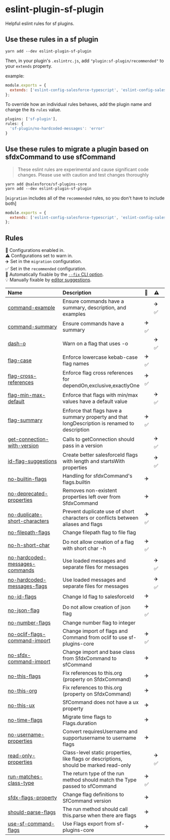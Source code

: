 # eslint-plugin-sf-plugin

Helpful eslint rules for sf plugins.

## Use these rules in a sf plugin

`yarn add --dev eslint-plugin-sf-plugin`

Then, in your plugin's `.eslintrc.js`, add `"plugin:sf-plugin/recommended"` to your `extends` property.

example:

```js
module.exports = {
  extends: ['eslint-config-salesforce-typescript', 'eslint-config-salesforce-license', 'plugin:sf-plugin/recommended'],
};
```

To override how an individual rules behaves, add the plugin name and change the its `rules` value.

```js
plugins: ['sf-plugin'],
rules: {
  'sf-plugin/no-hardcoded-messages': 'error'
}
```

## Use these rules to migrate a plugin based on sfdxCommand to use sfCommand

> These eslint rules are experimental and cause significant code changes. Please use with caution and test changes thoroughly

```shell
yarn add @salesforce/sf-plugins-core
yarn add --dev eslint-plugin-sf-plugin
```

[`migration` includes all of the `recommended` rules, so you don't have to include both]

```js
module.exports = {
  extends: ['eslint-config-salesforce-typescript', 'eslint-config-salesforce-license', 'plugin:sf-plugin/migration'],
};
```

## Rules

<!-- begin auto-generated rules list -->

💼 Configurations enabled in.\
⚠️ Configurations set to warn in.\
✈️ Set in the `migration` configuration.\
✅ Set in the `recommended` configuration.\
🔧 Automatically fixable by the [`--fix` CLI option](https://eslint.org/docs/user-guide/command-line-interface#--fix).\
💡 Manually fixable by [editor suggestions](https://eslint.org/docs/developer-guide/working-with-rules#providing-suggestions).

| Name                                                                           | Description                                                                                   | 💼   | ⚠️   | 🔧 | 💡 |
| :----------------------------------------------------------------------------- | :-------------------------------------------------------------------------------------------- | :--- | :--- | :- | :- |
| [command-example](docs/rules/command-example.md)                               | Ensure commands have a summary, description, and examples                                     |      | ✈️ ✅ |    |    |
| [command-summary](docs/rules/command-summary.md)                               | Ensure commands have a summary                                                                | ✈️ ✅ |      | 🔧 |    |
| [dash-o](docs/rules/dash-o.md)                                                 | Warn on a flag that uses -o                                                                   |      | ✈️ ✅ |    |    |
| [flag-case](docs/rules/flag-case.md)                                           | Enforce lowercase kebab-case flag names                                                       | ✈️ ✅ |      | 🔧 |    |
| [flag-cross-references](docs/rules/flag-cross-references.md)                   | Enforce flag cross references for dependOn,exclusive,exactlyOne                               | ✈️ ✅ |      |    |    |
| [flag-min-max-default](docs/rules/flag-min-max-default.md)                     | Enforce that flags with min/max values have a default value                                   |      | ✈️ ✅ |    |    |
| [flag-summary](docs/rules/flag-summary.md)                                     | Enforce that flags have a summary property and that longDescription is renamed to description | ✈️ ✅ |      | 🔧 |    |
| [get-connection-with-version](docs/rules/get-connection-with-version.md)       | Calls to getConnection should pass in a version                                               |      | ✈️ ✅ |    |    |
| [id-flag-suggestions](docs/rules/id-flag-suggestions.md)                       | Create better salesforceId flags with length and startsWith properties                        |      | ✈️ ✅ | 🔧 | 💡 |
| [no-builtin-flags](docs/rules/no-builtin-flags.md)                             | Handling for sfdxCommand's flags.builtin                                                      | ✈️   |      | 🔧 |    |
| [no-deprecated-properties](docs/rules/no-deprecated-properties.md)             | Removes non-existent properties left over from SfdxCommand                                    | ✈️   |      | 🔧 |    |
| [no-duplicate-short-characters](docs/rules/no-duplicate-short-characters.md)   | Prevent duplicate use of short characters or conflicts between aliases and flags              | ✈️ ✅ |      |    |    |
| [no-filepath-flags](docs/rules/no-filepath-flags.md)                           | Change filepath flag to file flag                                                             |      |      | 🔧 |    |
| [no-h-short-char](docs/rules/no-h-short-char.md)                               | Do not allow creation of a flag with short char -h                                            | ✈️ ✅ |      |    |    |
| [no-hardcoded-messages-commands](docs/rules/no-hardcoded-messages-commands.md) | Use loaded messages and separate files for messages                                           |      | ✈️ ✅ |    |    |
| [no-hardcoded-messages-flags](docs/rules/no-hardcoded-messages-flags.md)       | Use loaded messages and separate files for messages                                           |      | ✈️ ✅ |    |    |
| [no-id-flags](docs/rules/no-id-flags.md)                                       | Change Id flag to salesforceId                                                                | ✈️   |      | 🔧 |    |
| [no-json-flag](docs/rules/no-json-flag.md)                                     | Do not allow creation of json flag                                                            | ✈️ ✅ |      |    |    |
| [no-number-flags](docs/rules/no-number-flags.md)                               | Change number flag to integer                                                                 |      |      | 🔧 |    |
| [no-oclif-flags-command-import](docs/rules/no-oclif-flags-command-import.md)   | Change import of flags and Command from oclif to use sf-plugins-core                          | ✈️ ✅ |      | 🔧 |    |
| [no-sfdx-command-import](docs/rules/no-sfdx-command-import.md)                 | Change import and base class from SfdxCommand to sfCommand                                    | ✈️   |      | 🔧 |    |
| [no-this-flags](docs/rules/no-this-flags.md)                                   | Fix references to this.org (property on SfdxCommand)                                          | ✈️   |      | 🔧 | 💡 |
| [no-this-org](docs/rules/no-this-org.md)                                       | Fix references to this.org (property on SfdxCommand)                                          | ✈️   |      | 🔧 | 💡 |
| [no-this-ux](docs/rules/no-this-ux.md)                                         | SfCommand does not have a ux property                                                         | ✈️   |      | 🔧 |    |
| [no-time-flags](docs/rules/no-time-flags.md)                                   | Migrate time flags to Flags.duration                                                          | ✈️   |      | 🔧 |    |
| [no-username-properties](docs/rules/no-username-properties.md)                 | Convert requiresUsername and supportusername to username flags                                | ✈️   |      | 🔧 |    |
| [read-only-properties](docs/rules/read-only-properties.md)                     | Class-level static properties, like flags or descriptions, should be marked read-only         |      | ✈️ ✅ | 🔧 |    |
| [run-matches-class-type](docs/rules/run-matches-class-type.md)                 | The return type of the run method should match the Type passed to sfCommand                   | ✈️ ✅ |      | 🔧 |    |
| [sfdx-flags-property](docs/rules/sfdx-flags-property.md)                       | Change flag definitions to SfCommand version                                                  | ✈️   |      | 🔧 |    |
| [should-parse-flags](docs/rules/should-parse-flags.md)                         | The run method should call this.parse when there are flags                                    | ✈️   |      | 🔧 |    |
| [use-sf-command-flags](docs/rules/use-sf-command-flags.md)                     | Use Flags export from sf-plugins-core                                                         | ✈️   |      | 🔧 |    |

<!-- end auto-generated rules list -->

